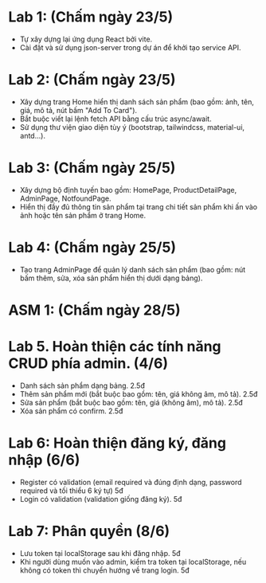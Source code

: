 # Lab 1: (Chấm ngày 23/5)

- Tự xây dựng lại ứng dụng React bởi vite.
- Cài đặt và sử dụng json-server trong dự án để khởi tạo service API.

# Lab 2: (Chấm ngày 23/5)

- Xây dựng trang Home hiển thị danh sách sản phẩm (bao gồm: ảnh, tên, giá, mô tả, nút bấm "Add To Card").
- Bắt buộc viết lại lệnh fetch API bằng cấu trúc async/await.
- Sử dụng thư viện giao diện tùy ý (bootstrap, tailwindcss, material-ui, antd...).

# Lab 3: (Chấm ngày 25/5)

- Xây dựng bộ định tuyến bao gồm: HomePage, ProductDetailPage, AdminPage, NotfoundPage.
- Hiển thị đầy đủ thông tin sản phẩm tại trang chi tiết sản phẩm khi ấn vào ảnh hoặc tên sản phẩm ở trang Home.

# Lab 4: (Chấm ngày 25/5)

- Tạo trang AdminPage để quản lý danh sách sản phẩm (bao gồm: nút bấm thêm, sửa, xóa sản phẩm hiển thị dưới dạng bảng).

# ASM 1: (Chấm ngày 28/5)

# Lab 5. Hoàn thiện các tính năng CRUD phía admin. (4/6)

- Danh sách sản phẩm dạng bảng. 2.5đ
- Thêm sản phẩm mới (bắt buộc bao gồm: tên, giá không âm, mô tả). 2.5đ
- Sửa sản phẩm (bắt buộc bao gồm: tên, giá (không âm), mô tả). 2.5đ
- Xóa sản phẩm có confirm. 2.5đ

# Lab 6: Hoàn thiện đăng ký, đăng nhập (6/6)

- Register có validation (email required và đúng định dạng, password required và tối thiểu 6 ký tự) 5đ
- Login có validation (validation giống đăng ký). 5đ

# Lab 7: Phân quyền (8/6)

- Lưu token tại localStorage sau khi đăng nhập. 5đ
- Khi người dùng muốn vào admin, kiểm tra token tại localStorage, nếu không có token thì chuyển hướng về trang login. 5đ
